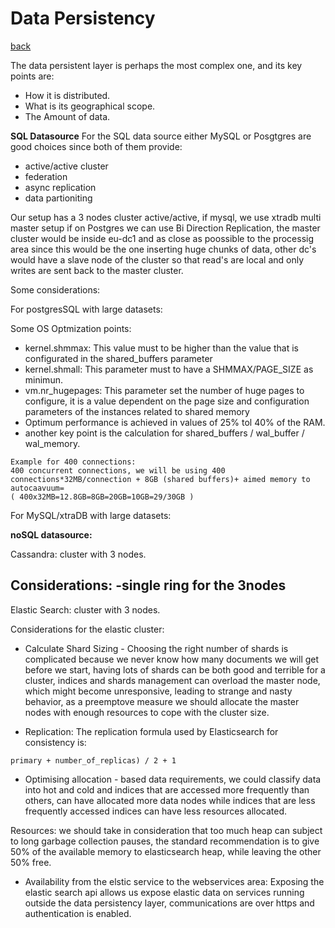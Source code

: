 # Data Persistency
[back](../README.md)

The data persistent layer is perhaps the most complex one, and its key points are: 
* How it is distributed.
* What is its geographical scope. 
* The Amount of data.

**SQL Datasource**
For the SQL data source either MySQL or Posgtgres are good choices since both of them provide:

- active/active cluster 
- federation
- async replication
- data partioniting

Our setup has a 3 nodes cluster active/active, if mysql, we use xtradb multi master setup if on Postgres we can use Bi Direction Replication, the master cluster would be inside eu-dc1 and as close as poossible to the processig area since this would be the one inserting huge chunks of data, other dc's would have a slave node of the cluster so that read's are local and only writes are sent back to the master cluster.

Some considerations:

For postgresSQL with large datasets:

Some OS Optmization points:
- kernel.shmmax: This value must to be higher than the value that is configurated in the shared_buffers parameter
- kernel.shmall: This parameter must to have a SHMMAX/PAGE_SIZE as minimun.
- vm.nr_hugepages: This parameter set the number of huge pages to configure, it is a value dependent on the page size and configuration parameters of the instances related to shared memory
- Optimum performance is achieved in values of 25% tol 40% of the RAM.
- another key point is the calculation for shared_buffers / wal_buffer / wal_memory.
```
Example for 400 connections:
400 concurrent connections, we will be using 400 connections*32MB/connection + 8GB (shared buffers)+ aimed memory to autocaavuum=
( 400x32MB=12.8GB=8GB=20GB=10GB=29/30GB )
```

For MySQL/xtraDB with large datasets:


**noSQL datasource:**

Cassandra: cluster with 3 nodes.

Considerations:
-single ring for the 3nodes
-



Elastic Search: cluster with 3 nodes.

Considerations for the elastic cluster:
* Calculate Shard Sizing - Choosing the right number of shards is complicated because we never know how many documents we will get before we start, having lots of shards can be both good and terrible for a cluster, indices and shards management can overload the master node, which might become unresponsive, leading to strange and nasty behavior, as a preemptove measure we should allocate the master nodes with enough resources to cope with the cluster size.

* Replication: The replication formula used by Elasticsearch for consistency is: 
```
primary + number_of_replicas) / 2 + 1
```

* Optimising allocation - based data requirements, we could classify data into hot and cold and indices that are accessed more frequently than others, can have allocated more data nodes while indices that are less frequently accessed indices can have less resources allocated.

Resources: we should take in consideration that too much heap can subject to long garbage collection pauses, the standard recommendation is to give 50% of the available memory to elasticsearch heap, while leaving the other 50% free.

* Availability from the elstic service to the webservices area: Exposing the elastic search api allows us expose elastic data on services running outside the data persistency layer, communications are over https and authentication is enabled.